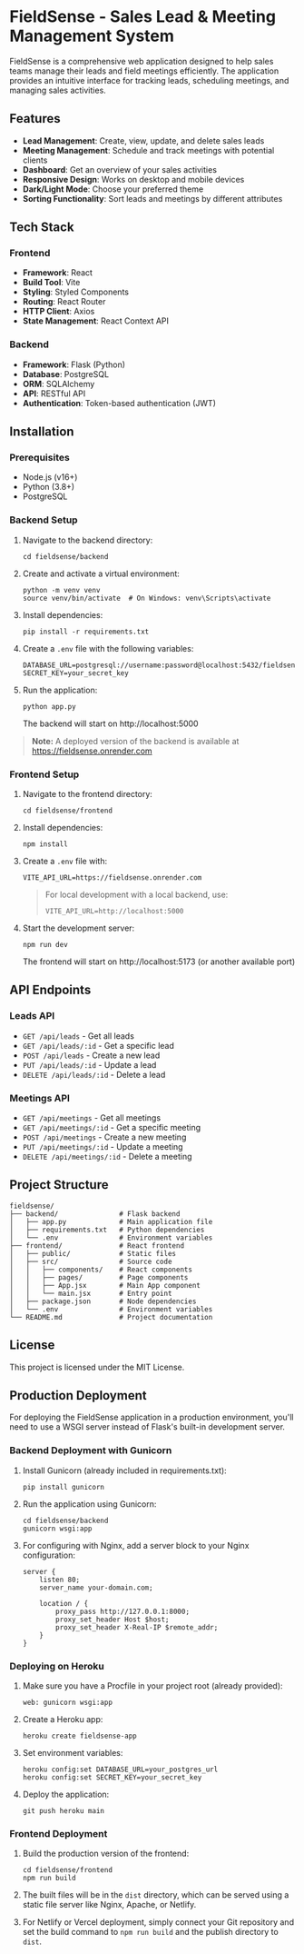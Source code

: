 # FieldSense - Sales Lead & Meeting Management System

FieldSense is a comprehensive web application designed to help sales teams manage their leads and field meetings efficiently. The application provides an intuitive interface for tracking leads, scheduling meetings, and managing sales activities.

## Features

- **Lead Management**: Create, view, update, and delete sales leads
- **Meeting Management**: Schedule and track meetings with potential clients
- **Dashboard**: Get an overview of your sales activities
- **Responsive Design**: Works on desktop and mobile devices
- **Dark/Light Mode**: Choose your preferred theme
- **Sorting Functionality**: Sort leads and meetings by different attributes

## Tech Stack

### Frontend
- **Framework**: React
- **Build Tool**: Vite
- **Styling**: Styled Components
- **Routing**: React Router
- **HTTP Client**: Axios
- **State Management**: React Context API

### Backend
- **Framework**: Flask (Python)
- **Database**: PostgreSQL
- **ORM**: SQLAlchemy
- **API**: RESTful API
- **Authentication**: Token-based authentication (JWT)

## Installation

### Prerequisites
- Node.js (v16+)
- Python (3.8+)
- PostgreSQL

### Backend Setup

1. Navigate to the backend directory:
   ```
   cd fieldsense/backend
   ```

2. Create and activate a virtual environment:
   ```
   python -m venv venv
   source venv/bin/activate  # On Windows: venv\Scripts\activate
   ```

3. Install dependencies:
   ```
   pip install -r requirements.txt
   ```

4. Create a `.env` file with the following variables:
   ```
   DATABASE_URL=postgresql://username:password@localhost:5432/fieldsense
   SECRET_KEY=your_secret_key
   ```

5. Run the application:
   ```
   python app.py
   ```

   The backend will start on http://localhost:5000

> **Note:** A deployed version of the backend is available at https://fieldsense.onrender.com

### Frontend Setup

1. Navigate to the frontend directory:
   ```
   cd fieldsense/frontend
   ```

2. Install dependencies:
   ```
   npm install
   ```

3. Create a `.env` file with:
   ```
   VITE_API_URL=https://fieldsense.onrender.com
   ```

   > For local development with a local backend, use:
   > ```
   > VITE_API_URL=http://localhost:5000
   > ```

4. Start the development server:
   ```
   npm run dev
   ```

   The frontend will start on http://localhost:5173 (or another available port)

## API Endpoints

### Leads API
- `GET /api/leads` - Get all leads
- `GET /api/leads/:id` - Get a specific lead
- `POST /api/leads` - Create a new lead
- `PUT /api/leads/:id` - Update a lead
- `DELETE /api/leads/:id` - Delete a lead

### Meetings API
- `GET /api/meetings` - Get all meetings
- `GET /api/meetings/:id` - Get a specific meeting
- `POST /api/meetings` - Create a new meeting
- `PUT /api/meetings/:id` - Update a meeting
- `DELETE /api/meetings/:id` - Delete a meeting

## Project Structure

```
fieldsense/
├── backend/               # Flask backend
│   ├── app.py             # Main application file
│   ├── requirements.txt   # Python dependencies
│   └── .env               # Environment variables
├── frontend/              # React frontend
│   ├── public/            # Static files
│   ├── src/               # Source code
│   │   ├── components/    # React components
│   │   ├── pages/         # Page components
│   │   ├── App.jsx        # Main App component
│   │   └── main.jsx       # Entry point
│   ├── package.json       # Node dependencies
│   └── .env               # Environment variables
└── README.md              # Project documentation
```

## License

This project is licensed under the MIT License. 

## Production Deployment

For deploying the FieldSense application in a production environment, you'll need to use a WSGI server instead of Flask's built-in development server.

### Backend Deployment with Gunicorn

1. Install Gunicorn (already included in requirements.txt):
   ```
   pip install gunicorn
   ```

2. Run the application using Gunicorn:
   ```
   cd fieldsense/backend
   gunicorn wsgi:app
   ```

3. For configuring with Nginx, add a server block to your Nginx configuration:
   ```nginx
   server {
       listen 80;
       server_name your-domain.com;

       location / {
           proxy_pass http://127.0.0.1:8000;
           proxy_set_header Host $host;
           proxy_set_header X-Real-IP $remote_addr;
       }
   }
   ```

### Deploying on Heroku

1. Make sure you have a Procfile in your project root (already provided):
   ```
   web: gunicorn wsgi:app
   ```

2. Create a Heroku app:
   ```
   heroku create fieldsense-app
   ```

3. Set environment variables:
   ```
   heroku config:set DATABASE_URL=your_postgres_url
   heroku config:set SECRET_KEY=your_secret_key
   ```

4. Deploy the application:
   ```
   git push heroku main
   ```

### Frontend Deployment

1. Build the production version of the frontend:
   ```
   cd fieldsense/frontend
   npm run build
   ```

2. The built files will be in the `dist` directory, which can be served using a static file server like Nginx, Apache, or Netlify.

3. For Netlify or Vercel deployment, simply connect your Git repository and set the build command to `npm run build` and the publish directory to `dist`. 